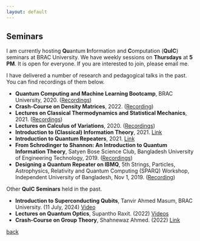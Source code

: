 ```yaml
---
layout: default
---
```


## Seminars

I am currently hosting **Qu**antum **I**nformation and **C**omputation (**QuIC**) seminars at BRAC University. We have weekly sessions on **Thursdays** at **5 PM**. It is open for everyone. If you are interested to join, please email me. 

I have delivered a number of research and pedagogical talks in the past. You can find recordings of them below. 

- **Quantum Computing and Machine Learning Bootcamp**, BRAC University, 2020. ([Recordings](https://youtube.com/playlist?list=PLvj5w6iNZqVg_f6tGzuWkNj873pkHjrvK))
- **Crash-Course on Density Matrices**, 2022. ([Recording](https://youtu.be/CQ6Yb_YFugA?si=fsDDXmPbFLV54HDO))
- **Lectures on Classical Thermodynamics and Statistical Mechanics**, 2021. ([Recordings](https://youtube.com/playlist?list=PLvj5w6iNZqVj3Zin7PMjILhGGerEwTbz2))
- **Lectures on Calculus of Variations**, 2020. ([Recordings](https://youtube.com/playlist?list=PLvj5w6iNZqVgOuhaPIMOFi_P4wWTg4vlm&si=XGp9mffkWD5AI6an))
- **Introduction to (Classical) Information Theory**, 2021. [Link](https://youtu.be/BT_SZZl7nVQ?si=ysEMkEStZBTZnG-j)
- **Introduction to Quantum Repeaters**, 2021. [Link](https://youtu.be/NPk-ZyAC86g?si=I0JhTVMGHuSVrLyQ)
- **From Schrodinger to Shannon: An Introduction to Quantum Information Theory**, Satyen Bose Science Club, Bangladesh University of Engineering  Technology, 2019. ([Recordings](https://youtube.com/playlist?list=PLvj5w6iNZqVi4bGpqY49ikxlHr1NGU7Nw))
- **Designing a Quantum Repeater on IBMQ**, 5th Strings, Particles, Astrophysics, Relativity and Quantum Computing (SPARQ) Workshop, Independent University of Bangladesh, Nov 1, 2019. ([Recording](https://www.facebook.com/sparqlectures/videos/406614326932266))


Other **QuIC Seminars** held in the past. 

- **Introduction to Superconducting Qubits**, Tanvir Ahmed Masum, BRAC University. (11 July, 2024) [Video](https://youtu.be/ea-1EnCANmA?si=HhZz8ucvr9OM0CsS)
- **Lectures on Quantum Optics**, Supantho Raxit. (2022) [Videos](https://youtube.com/playlist?list=PLvj5w6iNZqVh0mCkiT_BfVr_A9NbOdSW8&si=q9TEmQ05U0atDlXQ)
- **Crash-Course on Group Theory**, Shahnewaz Ahmed. (2022) [Link](https://youtu.be/vusZbGmGB3Y?si=FtG6tND3HpmiRAxi)


[back](./)
